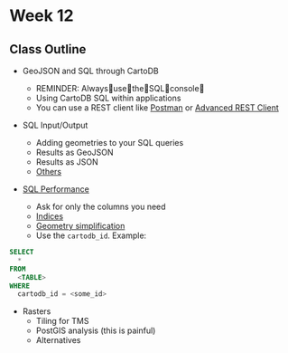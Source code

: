 # Week 12

## Class Outline

- GeoJSON and SQL through CartoDB
  - REMINDER: Always:clap:use:clap:the:clap:SQL:clap:console:clap:
  - Using CartoDB SQL within applications
  - You can use a REST client like
    [Postman](https://www.getpostman.com/) or [Advanced REST
Client](https://chrome.google.com/webstore/detail/advanced-rest-client/hgmloofddffdnphfgcellkdfbfbjeloo?hl=en-US)

- SQL Input/Output
  - Adding geometries to your SQL queries
  - Results as GeoJSON
  - Results as JSON
  - [Others](https://carto.com/docs/carto-engine/sql-api/making-calls#response-formats)

- [SQL Performance](https://carto.com/docs/carto-engine/sql-api/query-optimizations)
  - Ask for only the columns you need
  - [Indices](http://revenant.ca/www/postgis/workshop/indexing.html)
  - [Geometry simplification](http://www.postgis.org/docs/ST_Simplify.html)
  - Use the `cartodb_id`. Example:
```SQL
SELECT
  *
FROM
  <TABLE>
WHERE
  cartodb_id = <some_id>
```

- Rasters
  - Tiling for TMS
  - PostGIS analysis (this is painful)
  - Alternatives



